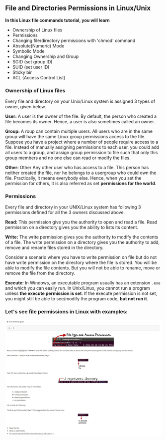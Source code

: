 ## File and Directories Permissions in Linux/Unix

**In this Linux file commands tutorial, you will learn**
- Ownership of Linux files
- Permissions
- Changing file/directory permissions with 'chmod' command
- Absolute(Numeric) Mode
- Symbolic Mode
- Changing Ownership and Group
- SGID (set group ID)
- SUID (set user ID)
- Sticky bir
- ACL (Access Control List)

### Ownership of Linux files
Every file and directory on your Unix/Linux system is assigned 3 types of owner, given below.

**User:** A user is the owner of the file. By default, the person who created a file becomes its owner. Hence, a user is also sometimes called an owner.

**Group:** A roup can contain multiple users. All users who are in the same group will have the same Linux group permissions access to the file. Suppose you have a project where a number of people require access to a file. Instead of manually assigning permissions to each user, you could add all users to a group, and assign group permission to file such that only this group members and no one else can read or modify the files.

**Other:** Other
Any other user who has access to a file. This person has neither created the file, nor he belongs to a usergroup who could own the file. Practically, it means everybody else. Hence, when you set the permission for others, it is also referred as set **permissions for the world**.

### Permissions
Every file and directory in your UNIX/Linux system has following 3 permissions defined for all the 3 owners discussed above.


**Read:** This permission give you the authority to open and read a file. Read permission on a directory gives you the ability to lists its content.

**Write:** The write permission gives you the authority to modify the contents of a file. The write permission on a directory gives you the authority to add, remove and rename files stored in the directory. 

Consider a scenario where you have to write permission on file but do not have write permission on the directory where the file is stored. You will be able to modify the file contents. But you will not be able to rename, move or remove the file from the directory.


**Execute:** In Windows, an executable program usually has an extension `.exe` and which you can easily run. In Unix/Linux, you cannot run a program unless **the execute permission is set**. If the execute permission is not set, you might still be able to see/modify the program code, **but not run it**.

### Let's see file permissions in Linux with examples:
![](/images/lp1.JPG)


